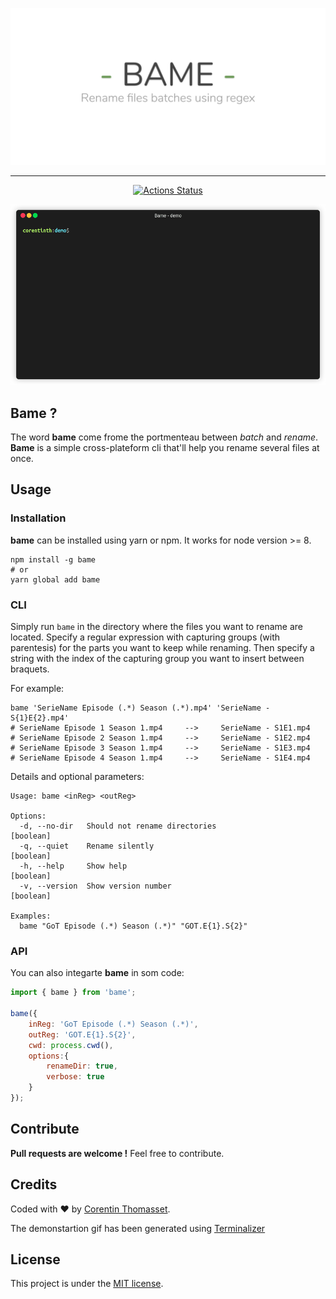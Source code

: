 <p align="center">
    <img src=".github/bame-banner.png" alt="bame banner">
</p>

-------

<p align="center">
    <a href="https://github.com/CorentinTh/bame/actions">
        <img src="https://github.com/CorentinTh/bame/workflows/Node%20CI/badge.svg" alt="Actions Status">
    </a>
</p>

![demo gif](.github/bame-demo.gif)

## Bame ?

The word **bame** come frome the portmenteau between *batch* and *rename*. **Bame** is a simple cross-plateform cli that'll help you rename several files at once.  

## Usage
### Installation
**bame** can be installed using yarn or npm. It works for node version >= 8.

```shell
npm install -g bame
# or
yarn global add bame
```

### CLI

Simply run `bame` in the directory where the files you want to rename are located. Specify a regular expression with capturing groups (with parentesis) for the parts you want to keep while renaming. Then specify a string with the index of the capturing group you want to insert between braquets. 

For example:

```shell
bame 'SerieName Episode (.*) Season (.*).mp4' 'SerieName - S{1}E{2}.mp4'
# SerieName Episode 1 Season 1.mp4     -->     SerieName - S1E1.mp4
# SerieName Episode 2 Season 1.mp4     -->     SerieName - S1E2.mp4
# SerieName Episode 3 Season 1.mp4     -->     SerieName - S1E3.mp4
# SerieName Episode 4 Season 1.mp4     -->     SerieName - S1E4.mp4
```

Details and optional parameters:

```shell
Usage: bame <inReg> <outReg>

Options:
  -d, --no-dir   Should not rename directories                         [boolean]
  -q, --quiet    Rename silently                                       [boolean]
  -h, --help     Show help                                             [boolean]
  -v, --version  Show version number                                   [boolean]

Examples:
  bame "GoT Episode (.*) Season (.*)" "GOT.E{1}.S{2}"
```

### API
You can also integarte **bame** in som code:

```javascript
import { bame } from 'bame';

bame({
    inReg: 'GoT Episode (.*) Season (.*)',
    outReg: 'GOT.E{1}.S{2}',
    cwd: process.cwd(),
    options:{
        renameDir: true,
        verbose: true
    }
});
```

## Contribute
**Pull requests are welcome !** Feel free to contribute.

## Credits
Coded with ❤️ by [Corentin Thomasset](//corentin-thomasset.fr).

The demonstartion gif has been generated using [Terminalizer](https://github.com/faressoft/terminalizer)

## License
This project is under the [MIT license](./LICENSE).

